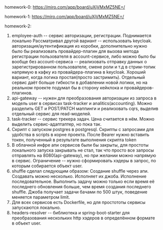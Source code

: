 homework-0: 
https://miro.com/app/board/uXjVMxMZ5NE=/

homework-1:
https://miro.com/app/board/uXjVMxMZ5NE=/

homework-2:
1. employee-auth -- сервис авторизации, регистрации. Поднимается локально
Рассматривал другой вариант -- использовать keycloak. авторизация/аутентификация из коробки, 
дополнительно нужно было бы
реализовать провайдер-плагин для вызова метода регистрации пользователя в account-сервисе, либо
можно было бы вообще без account-сервиса -- реализовать отправку данных о зарегистрированном пользователе,
смене роли и т.д в cтрим-топик напрямую в кафку из провайдера-плагина в keycloak. Хороший вариант, 
когда логика простая(просто застримить). Отдельный сервис даёт больше гибкости в добавлении новой логики,
но на реальном проекте подумал бы в сторону кейклока и провайдеров-плагинов.
2. api-gateway -- нужен для преобразования авторизации из запроса в модель user в сервисах 
task-tracker и analitics(accounting). Можно разделить GET и POST/PATCH маппинги и реализовать cqrs,
выделив отдельный сервис для read-моделей.
3. task-tracker -- сервис трекера задач. Цена считается в нём. Можно выделить сервис-адаптаптер, но пока так.
4. Скрипт с запуском postgres в postgresql. Скрипты с запросами для удобства в scripts в корне проекта. 
После Bearer нужно вставить токен, полученный
в результате выполнения скрипта token
5. В облачной инфре апи сервисов были бы закрыты, для простоты локального запуска закрывать не стал,
так что просто все запросы отправлять на 8080(api-gateway), но при желании можно напрямую в сервис.
Ограничение -- нужно сформировать хэдеры в запрос, по которым собирается объект user.
6. shuffle сделал следующим образом:
Создание shuffle через апи. Создавать можно несколько. Исполняет их джоба. Исполнение последовательное.
Выполнить задачу можно только если время её последнего обновления больше, чем время создания последнего 
shuffle. Джоба получает задачи бачами по 500 штук, поведение меняется параметром limit.
7. Для всех сервисов есть Dockerfile, но для простототы сервисы запускаются локально.
8. headers-resolver -- библиотека и spring-boot-starter для преобразования нескольких http хэдеров
в определённом формате в объект user.
